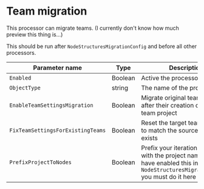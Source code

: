 # Team migration

This processor can migrate teams. (I currently don't know how much preview this thing is...)

This should be run after `NodeStructuresMigrationConfig` and before all other processors.


| Parameter name                | Type    | Description                                                                | Default Value                                                        |
|-------------------------------|---------|----------------------------------------------------------------------------|----------------------------------------------------------------------|
| `Enabled`                     | Boolean | Active the processor if it true.                                           | false                                                                |
| `ObjectType`                  | string  | The name of the processor                                                  | TeamMigrationConfig |
| `EnableTeamSettingsMigration` | Boolean | Migrate original team settings after their creation on target team project | false                                                                |
| `FixTeamSettingsForExistingTeams` | Boolean | Reset the target team settings to match the source if the team exists | false                                                                |
| `PrefixProjectToNodes`        | Boolean | Prefix your iterations and areas with the project name. If you have enabled this in `NodeStructuresMigrationConfig` you must do it here too. | false |